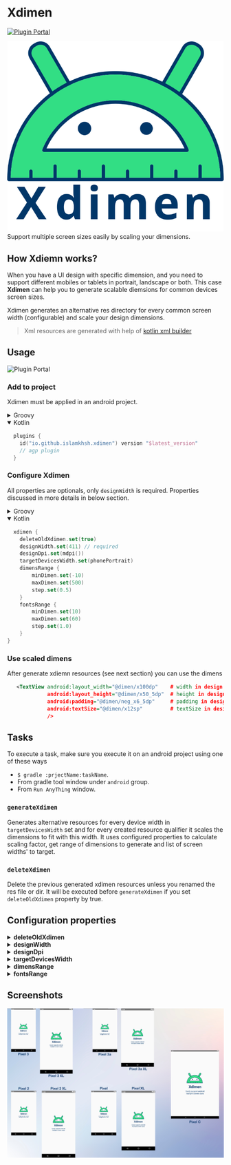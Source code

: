 # Xdimen

[![Plugin Portal](https://img.shields.io/gradle-plugin-portal/v/io.github.islamkhsh.xdimen?color=gradle&logo=gradle)](https://plugins.gradle.org/plugin/io.github.islamkhsh.xdimen)

![Xdimen logo](images/xdimen%20logo.svg)
Support multiple screen sizes easily by scaling your dimensions.

## How Xdiemn works?

When you have a UI design with specific dimension, and you need to support different mobiles or tablets in portrait,
landscape or both. This case **Xdimen** can help you to generate scalable diemsions for common devices screen sizes.

Xdimen generates an alternative res directory for every common screen width (configurable) and scale your design
dimensions.

> Xml resources are generated with help of [kotlin xml builder](https://github.com/redundent/kotlin-xml-builder)

## Usage

![Plugin Portal](https://img.shields.io/gradle-plugin-portal/v/io.github.islamkhsh.xdimen?color=gradle&logo=gradle&label=Latest%20version)

### Add to project

Xdimen must be applied in an android project.

<details>
<summary>Groovy</summary> 
  
````groovy
  plugins {
    id 'io.github.islamkhsh.xdimen' version "$latest_version"   
    // agp plugin
  } 
````
</details>

<details open>
<summary>Kotlin</summary> 
  
````kotlin
  plugins {                         
    id("io.github.islamkhsh.xdimen") version "$latest_version"  
    // agp plugin
  }
````
</details>

### Configure Xdimen
All properties are optionals, only `designWidth` is required. Properties discussed in more details in below section.

<details>
<summary>Groovy</summary> 
  
````groovy
  xdimen {
    deleteOldXdimen = true
    designWidth = 411 // required
    designDpi = mdpi()
    targetDevicesWidth = [360, 375, 411]
    dimensRange {
        minDimen = -10
        maxDimen = 600
        step = 0.5d
    }
    fontsRange {
        minDimen = 10
        maxDimen = 60
        step = 1.0d
    }
}
````
</details>

<details open>
<summary>Kotlin</summary> 
  
````kotlin
  xdimen {
    deleteOldXdimen.set(true)
    designWidth.set(411) // required
    designDpi.set(mdpi())
    targetDevicesWidth.set(phonePortrait)
    dimensRange {
        minDimen.set(-10)
        maxDimen.set(500)
        step.set(0.5)
    }
    fontsRange {
        minDimen.set(10)
        maxDimen.set(60)
        step.set(1.0)
    }
}
````
</details> 

### Use scaled dimens
After generate xdiemn resources (see next section) you can use the dimens 
```xml
   <TextView android:layout_width="@dimen/x100dp"    # width in design is 100dp
             android:layout_height="@dimen/x50_5dp"  # height in design is 50.5dp
             android:padding="@dimen/neg_x6_5dp"     # padding in design is -6.5dp
             android:textSize="@dimen/x12sp"         # textSize in design is 12sp
             />
```

## Tasks

To execute a task, make sure you execute it on an android project using one of these ways
- `$ gradle :prjectName:taskName`.
- From gradle tool window under `android` group.
- From `Run AnyThing` window.

### `generateXdimen`

Generates alternative resources for every device width in `targetDevicesWidth` set and for every created resource
qualifier it scales the dimensions to fit with this width. It uses configured properties to calculate scaling factor,
get range of dimensions to generate and list of screen widths' to target.

### `deleteXdimen` 

Delete the previous generated xdimen resources unless you renamed the res file or dir. It will be executed
before `generateXdimen` if you set `deleteOldXdimen` property by true.

## Configuration properties

<details>
<summary><b>deleteOldXdimen</b></summary>  

By setting it when you execute `generateXdimen` task `deleteXdimen` will be executed first to delete all previous
generated xdimen resources and their dirs if directory contains only `xdiemn.xml` file.

> If you renamed the `xdimen.xml` file or its directory for any reason, this file won't be deleted. 
  
> Default value: **true**.
</details>

<details>
<summary><b>designWidth</b></summary>  

The value of screen width of your design in `dp` unit. It will be used with `designDpi` to calculate the
relativeDesignWidth (width relative to main density `mdpi`) and then calculate a scaling factor for every screen width
in `targetDevicesWidth`.

> If your design is in `px` set its width in this property and set `designDpi` to be `mdpi` as in mdpi 1px = 1dp.

> No default value because it's required and must be configured.
</details>

<details>
<summary><b>designDpi</b></summary>  
  
The design screen density (dot per inch) [see more](https://developer.android.com/training/multiscreen/screendensities). This will be used to with `designWidth` to calculate the relativeDesignWidth.

> Default value is: **mdpi**

> Predefined densities: for every density in [common densities](https://developer.android.com/training/multiscreen/screendensities#TaskProvideAltBmp) there's a method with its name ( `ldpi()`, `mdpi()`, `hdpi()`, ... etc), Also there's a method to set custom density `dpi(value)`.
</details>

<details>
<summary><b>targetDevicesWidth</b></summary>  

The width of screens of devices which you target. For every width in this list an alternative resource will be generated
with scaled dimens.

ex: if list is [350, 400] then

  ```
  ...
 -> values
    - xdimen.xml
 -> values-w350dp
    - xdimen.xml
 -> values-w400dp
    - xdimen.xml
  ...
```
  And this means that all devices with 
  - screen width < 350 will use dimens in `values/xdimen.xml`.
  - 350dp <= screen width < 400 will use dimens in `values-w350dp/xdimen.xml`.
  - screen width >= 400 will use dimens in `values-w400dp/xdimen.xml`.
  
> You can use predefined set as it's , add or remove from it or provide your own set.

> Default value is: **[designWidth]** set of designWidth provided value.

> > Predefined sets for common devices:
>  - `phonePortrait`: common phones in portrait orientation.
>  - `phoneLandscape`: common phones in portrait orientation.
>  - `tabletPortrait`: common tablets in portrait orientation.
>  - `tabletLandscape`: common tablets in portrait orientation.
>  ####
>  - `devicesInPortrait`: common phones and tablets in portrait.
>  - `devicesInLandscape`: common phones and tablets in landscape.
>
> You can combine multiple devices list, but I recommend not to target both portrait and landscape unless you provide a custom layout for landscape or using [Pane Layout](https://developer.android.com/guide/topics/ui/layout/twopane).
>
> These lists collected from many sources: [Wikipedia](https://en.wikipedia.org/wiki/Comparison_of_high-definition_smartphone_displays#720p_by_1280_(HD_ready)),
[ScreenSize](https://screensiz.es/), [Pixensity](https://pixensity.com/list/) and others.
</details>
  
  <details>
<summary><b>dimensRange</b></summary>  
  
The range of dimens you want to be generated and scaled.
- `minDimen`: the minimum dimen to be generated.
- `maxDimen`: the maximum dimen to be generated.
- `step`: the step between two generated dimen.
    
> Default value: **minDimen=-10**,  **maxDimen=600**,  **step=1.00**.

</details>

   <details>
<summary><b>fontsRange</b></summary>  

The same of `dimensRange` but for fonts dimens range.

> Default value: **minDimen=6**,  **maxDimen=48**,  **step=1.00**.

</details>

## Screenshots

![screenshots](images/screenshots.png)
